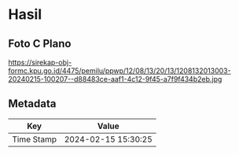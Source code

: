 # Hasil

## Foto C Plano

https://sirekap-obj-formc.kpu.go.id/4475/pemilu/ppwp/12/08/13/20/13/1208132013003-20240215-100207--d88483ce-aaf1-4c12-9f45-a7f9f434b2eb.jpg


## Metadata

| Key        | Value               |
| ---------- | ------------------- |
| Time Stamp | 2024-02-15 15:30:25 |



